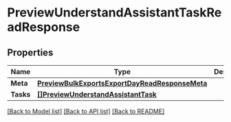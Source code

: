 # PreviewUnderstandAssistantTaskReadResponse

## Properties

Name | Type | Description | Notes
------------ | ------------- | ------------- | -------------
**Meta** | [**PreviewBulkExportsExportDayReadResponseMeta**](preview_bulk_exports_export_dayReadResponse_meta.md) |  | [optional] 
**Tasks** | [**[]PreviewUnderstandAssistantTask**](preview.understand.assistant.task.md) |  | [optional] 

[[Back to Model list]](../README.md#documentation-for-models) [[Back to API list]](../README.md#documentation-for-api-endpoints) [[Back to README]](../README.md)


